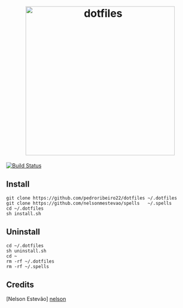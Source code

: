 [semaphoreci]: https://semaphoreci.com/nelsonmestevao/dotfiles

<h1 align="center">
  <a target="_blank" href="https://dotfiles.github.io">
    <img src=https://dotfiles.github.io/images/dotfiles-logo.png" alt="dotfiles" width="400px">
  </a>
</h1>

[![Build Status](https://semaphoreci.com/api/v1/nelsonmestevao/dotfiles/branches/master/badge.svg)][semaphoreci]

## Install

```shell
git clone https://github.com/pedroribeiro22/dotfiles ~/.dotfiles
git clone https://github.com/nelsonmestevao/spells   ~/.spells
cd ~/.dotfiles
sh install.sh
```

## Uninstall

```shell
cd ~/.dotfiles
sh uninstall.sh
cd ~
rm -rf ~/.dotfiles
rm -rf ~/.spells
```

## Credits
[nelson]: https://github.com/nelsonmestevao
[Nelson Estevão] [nelson]
